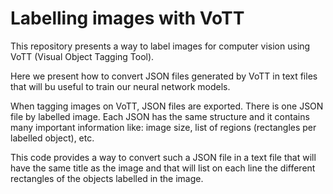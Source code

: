 # Labelling images with VoTT

This repository presents a way to label images for computer vision using VoTT (Visual Object Tagging Tool).

Here we present how to convert JSON files generated by VoTT in text files that will bu useful to train our neural network models.

When tagging images on VoTT, JSON files are exported. There is one JSON file by labelled image. Each JSON has the same structure and it contains many important information like: image size, list of regions (rectangles per labelled object), etc.

This code provides a way to convert such a JSON file in a text file that will have the same title as the image and that will list on each line the different rectangles of the objects labelled in the image.
